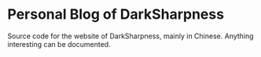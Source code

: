 # Personal Blog of DarkSharpness

Source code for the website of DarkSharpness, mainly in Chinese. Anything interesting can be documented.
